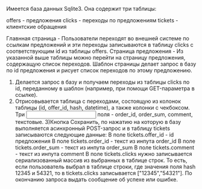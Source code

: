 
Имеется база данных Sqlite3. Она содержит три таблицы:

offers - предложения
clicks - переходы по предложениям
tickets - клиентские обращения

Главнная страница - Пользователи переходят во внешней системе по ссылкам предложений и эти переходы записываются в таблицу clicks с соответствующим id из таблицы offers.
Страница предложения - Из указанной выше таблицы можно перейти на страницу предложения, содержащую список переходов. Шаблон страницы делает запрос в базу по id предложения и рисует список переходов по этому предложению. 

 1) Делается запрос в базу и получаем переходы из таблицы clicks по id, переданному в шаблон (например, при помощи GET-параметра в ссылке).
 2) Отрисовывается таблица с переходами, состоящую из колонок таблицы (id, offer_id, hash, datetime), а также колонки с чекбоксом.
    Три <input> поля - order_id, order_sum, comment, текстовые.
 3)Кнопка Сохранить, по нажатию на которую в базу выполняется асинхронный POST-запрос  и в таблицу tickets записываются следующие данные:
    В поле tickets.offer_id - id предложения
    В поле tickets.order_id - текст из инпута order_id
    В поле tickets.order_sum - текст из инпута order_sum
    В поле tickets.comment - текст из инпута comment
    В поле tickets.clicks нужно записывается сериализованный массив из выбранных в таблице строк. То есть, если пользователь выбрал в таблице строки, где значения поля hash 12345 и 54321, то в tickets.clicks записывается ["12345","54321"].
По окончанию запроса выдать сообщение об успехе или ошибке.
